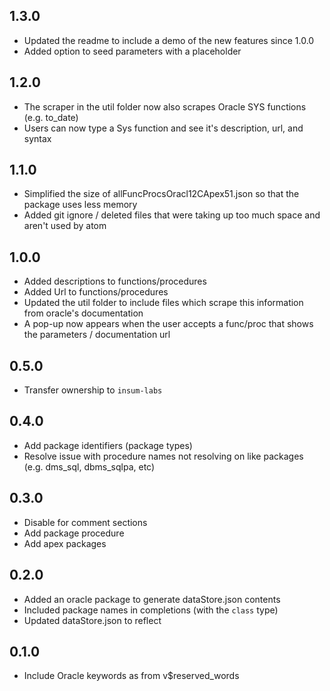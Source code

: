 ## 1.3.0

* Updated the readme to include a demo of the new features since 1.0.0
* Added option to seed parameters with a placeholder

## 1.2.0

* The scraper in the util folder now also scrapes Oracle SYS functions (e.g. to_date)
* Users can now type a Sys function and see it's description, url, and syntax

## 1.1.0

* Simplified the size of allFuncProcsOracl12CApex51.json so that the package uses less memory
* Added git ignore / deleted files that were taking up too much space and aren't used by atom

## 1.0.0

* Added descriptions to functions/procedures
* Added Url to functions/procedures
* Updated the util folder to include files which scrape this information from oracle's documentation
* A pop-up now appears when the user accepts a func/proc that shows the parameters / documentation url

## 0.5.0

* Transfer ownership to `insum-labs`

## 0.4.0

* Add package identifiers (package types)
* Resolve issue with procedure names not resolving on like packages (e.g. dms_sql, dbms_sqlpa, etc)

## 0.3.0

* Disable for comment sections
* Add package procedure
* Add apex packages

## 0.2.0

* Added an oracle package to generate dataStore.json contents
* Included package names in completions (with the `class` type)
* Updated dataStore.json to reflect

## 0.1.0

* Include Oracle keywords as from v$reserved_words
